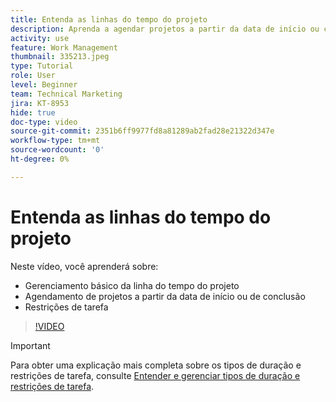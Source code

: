 ```yaml
---
title: Entenda as linhas do tempo do projeto
description: Aprenda a agendar projetos a partir da data de início ou conclusão. Saiba como a duração, predecessores e restrições da tarefa afetam o plano do projeto.
activity: use
feature: Work Management
thumbnail: 335213.jpeg
type: Tutorial
role: User
level: Beginner
team: Technical Marketing
jira: KT-8953
hide: true
doc-type: video
source-git-commit: 2351b6ff9977fd8a81289ab2fad28e21322d347e
workflow-type: tm+mt
source-wordcount: '0'
ht-degree: 0%

---
```


# Entenda as linhas do tempo do projeto

Neste vídeo, você aprenderá sobre:

* Gerenciamento básico da linha do tempo do projeto
* Agendamento de projetos a partir da data de início ou de conclusão
* Restrições de tarefa

>[!VIDEO](https://video.tv.adobe.com/v/335213/?quality=12&learn=on)

>[!IMPORTANT]
>
>Para obter uma explicação mais completa sobre os tipos de duração e restrições de tarefa, consulte [Entender e gerenciar tipos de duração e restrições de tarefa](https://experienceleague.adobe.com/docs/workfront-learn/tutorials-workfront/manage-work/intermediate-projects/understand-and-manage-duration-types-and-task-constraints.html?lang=pt-br).
